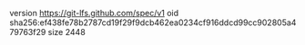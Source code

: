 version https://git-lfs.github.com/spec/v1
oid sha256:ef438fe78b2787cd19f29f9dcb462ea0234cf916ddcd99cc902805a479763f29
size 2448
